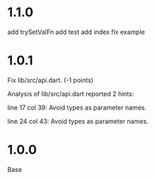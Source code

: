 # 1.1.0
add trySetValFn
add test
add index
fix example

# 1.0.1
Fix lib/src/api.dart. (-1 points)

Analysis of lib/src/api.dart reported 2 hints:

line 17 col 39: Avoid types as parameter names.

line 24 col 43: Avoid types as parameter names.

# 1.0.0
Base